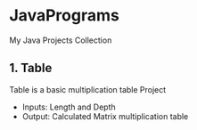 # JavaPrograms
My Java Projects Collection

## 1. Table 
Table is a basic multiplication table Project
- Inputs: Length and Depth
- Output: Calculated Matrix multiplication table
